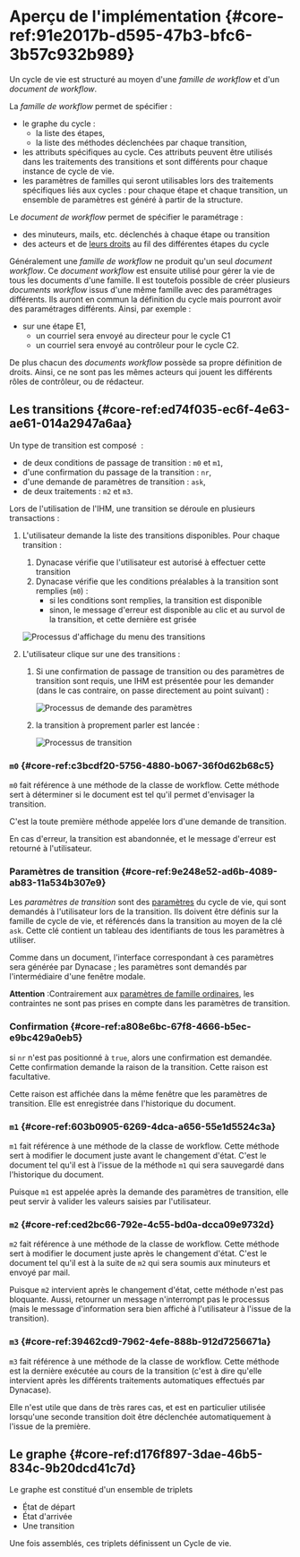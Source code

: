 # Aperçu de l'implémentation {#core-ref:91e2017b-d595-47b3-bfc6-3b57c932b989}

Un cycle de vie est structuré au moyen d'une *famille de workflow* et d'un
*document de workflow*.

La *famille de workflow* permet de spécifier :

*   le graphe du cycle :
    *   la liste des étapes,
    *   la liste des méthodes déclenchées par chaque transition,
*   les attributs spécifiques au cycle. Ces attributs peuvent être utilisés dans
    les traitements des transitions et sont différents pour chaque instance de
    cycle de vie.
*   les paramètres de familles qui seront utilisables lors des traitements
    spécifiques liés aux cycles : pour chaque étape et chaque transition, un
    ensemble de paramètres est généré à partir de la structure.

Le *document de workflow* permet de spécifier le paramétrage :

*   des minuteurs, mails, etc. déclenchés à chaque étape ou transition
*   des acteurs et de [leurs droits][wprofil] au fil des différentes étapes
    du cycle

Généralement une *famille de workflow* ne produit qu'un seul *document
workflow*. Ce *document workflow* est ensuite utilisé pour gérer la vie de tous
les documents d'une famille. Il est toutefois possible de créer plusieurs
*documents workflow* issus d'une même famille avec des paramétrages différents.
Ils auront en commun la définition du cycle mais pourront avoir des paramétrages
différents.   Ainsi, par exemple :

*   sur une étape E1,
    *   un courriel sera envoyé au directeur pour le cycle C1
    *   un courriel sera envoyé au contrôleur pour le cycle C2.

De plus chacun des *documents workflow* possède sa propre définition de droits.
Ainsi, ce ne sont pas les mêmes acteurs qui jouent les différents rôles de
contrôleur, ou de rédacteur.

## Les transitions {#core-ref:ed74f035-ec6f-4e63-ae61-014a2947a6aa}

Un type de transition est composé  :

*   de deux conditions de passage de transition : `m0` et `m1`,
*   d'une confirmation du passage de la transition : `nr`,
*   d'une demande de paramètres de transition : `ask`,
*   de deux traitements : `m2` et `m3`.

Lors de l'utilisation de l'IHM, une transition se déroule en plusieurs transactions :

1.  L'utilisateur demande la liste des transitions disponibles.
    Pour chaque transition :
    1.  Dynacase vérifie que l'utilisateur est autorisé à effectuer cette
        transition
    2.  Dynacase vérifie que les conditions préalables à la transition sont
        remplies (`m0`) :
        *   si les conditions sont remplies, la transition est disponible
        *   sinon, le message d'erreur est disponible au clic et au survol de la
            transition, et cette dernière est grisée
    
    ![Processus d'affichage du menu des transitions](cycle/Sequence_transition_menu.png)
    
2.  L'utilisateur clique sur une des transitions :
    1.  Si une confirmation de passage de transition ou des paramètres de
        transition sont requis, une IHM est présentée pour les demander (dans le
        cas contraire, on passe directement au point suivant) :
        
        ![Processus de demande des paramètres ](cycle/Sequence_transition_ask.png)
        
    2.  la transition à proprement parler est lancée :
        
        ![Processus de transition ](cycle/Sequence_transition.png)

### `m0` {#core-ref:c3bcdf20-5756-4880-b067-36f0d62b68c5}

`m0` fait référence à une méthode de la classe de workflow. Cette méthode sert
à déterminer si le document est tel qu'il permet d'envisager la transition.

C'est la toute première méthode appelée lors d'une demande de transition.

En cas d'erreur, la transition est abandonnée, et le message d'erreur est
retourné à l'utilisateur.

### Paramètres de transition {#core-ref:9e248e52-ad6b-4089-ab83-11a534b307e9}

Les *paramètres de transition* sont des [paramètres][family_parameters] du cycle
de vie, qui sont demandés à l'utilisateur lors de la transition. Ils doivent
être définis sur la famille de cycle de vie, et référencés dans la transition au
moyen de la clé `ask`. Cette clé contient un tableau des identifiants de tous
les paramètres à utiliser.

Comme dans un document, l'interface correspondant à ces paramètres sera générée
par Dynacase ; les paramètres sont demandés par l'intermédiaire d'une fenêtre
modale.

**Attention** :Contrairement aux [paramètres de famille
ordinaires][family_parameters], les contraintes ne sont pas prises en compte
dans les paramètres de transition.

### Confirmation {#core-ref:a808e6bc-67f8-4666-b5ec-e9bc429a0eb5}

si `nr` n'est pas positionné à `true`, alors une confirmation est demandée.
Cette confirmation demande la raison de la transition. Cette raison est
facultative.

Cette raison est affichée dans la même fenêtre que les paramètres de
transition. Elle est enregistrée dans l'historique du document.

### `m1` {#core-ref:603b0905-6269-4dca-a656-55e1d5524c3a}

`m1` fait référence à une méthode de la classe de workflow. Cette méthode
sert à modifier le document juste avant le changement d'état.
C'est le document tel qu'il est à l'issue de la méthode `m1` qui sera sauvegardé
dans l'historique du document.

Puisque `m1` est appelée après la demande des paramètres de transition, elle
peut servir à valider les valeurs saisies par l'utilisateur.

### `m2` {#core-ref:ced2bc66-792e-4c55-bd0a-dcca09e9732d}

`m2` fait référence à une méthode de la classe de workflow. Cette méthode sert à
modifier le document juste après le changement d'état. C'est le document tel
qu'il est à la suite de `m2` qui sera soumis aux minuteurs et envoyé par mail.

Puisque `m2` intervient après le changement d'état, cette méthode n'est pas
bloquante. Aussi, retourner un message n'interrompt pas le processus
(mais le message d'information sera bien affiché à l'utilisateur à l'issue de la
transition).

### `m3` {#core-ref:39462cd9-7962-4efe-888b-912d7256671a}

`m3` fait référence à une méthode de la classe de workflow. Cette méthode est la
dernière exécutée au cours de la transition (c'est à dire qu'elle intervient
après les différents traitements automatiques effectués par Dynacase).

Elle n'est utile que dans de très rares cas, et est en particulier utilisée
lorsqu'une seconde transition doit être déclenchée automatiquement à l'issue de
la première.

## Le graphe {#core-ref:d176f897-3dae-46b5-834c-9b20dcd41c7d}

Le graphe est constitué d'un ensemble de triplets

*   État de départ
*   État d'arrivée
*   Une transition

Une fois assemblés, ces triplets définissent un Cycle de vie.

<!-- links -->
[family_parameters]: #core-ref:4595c8e7-5002-4dbc-b6bb-882b4123efd8
[wprofil]:           #core-ref:226eb791-83f5-4f6a-9ea1-bddc74cf9e73